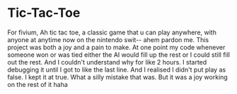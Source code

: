 # Tic-Tac-Toe
For fivium,
Ah tic tac toe, a classic game that u can play anywhere, with anyone at anytime now on the nintendo swit-- ahem pardon me.
This project was both a joy and a pain to make. At one point my code whenever someone won or was tied either the AI would fill up the rest or I could still fill out the rest.
And I couldn't understand why for like 2 hours. I started debugging it until I got to like the last line. And I realised I didn't put play as false. I kept it at true. What a silly mistake that was. 
But it was a joy working on the rest of it haha
